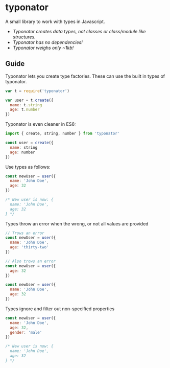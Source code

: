 # typonator

A small library to work with types in Javascript.

- _Typonator creates data types, not classes or class/module like structures._
- _Typonator has no dependencies!_
- _Typonator weighs only ~1kb!_

## Guide

Typonator lets you create type factories. These can use the built in types of typonator.

```js
var t = require('typonator')

var user = t.create({
  name: t.string
  age: t.number
})
```

Typonator is even cleaner in ES6:

```js
import { create, string, number } from 'typonator'

const user = create({
  name: string
  age: number
})
```

Use types as follows:

```js
const newUser = user({
  name: 'John Doe',
  age: 32
})

/* New user is now: {
  name: 'John Doe',
  age: 32
} */
```

Types throw an error when the wrong, or not all values are provided

```js
// Trows an error
const newUser = user({
  name: 'John Doe',
  age: 'thirty-two'
})

// Also trows an error
const newUser = user({
  age: 32
})

const newUser = user({
  name: 'John Doe',
  age: 32
})
```

Types ignore and filter out non-specified properties

```js
const newUser = user({
  name: 'John Doe',
  age: 32,
  gender: 'male'
})

/* New user is now: {
  name: 'John Doe',
  age: 32
} */
```

